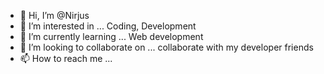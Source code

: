 - 👋 Hi, I’m @Nirjus
- 👀 I’m interested in ... Coding, Development
- 🌱 I’m currently learning ... Web development
- 💞️ I’m looking to collaborate on ... collaborate with my developer friends
- 📫 How to reach me ...  

<!---
Nirjus/Nirjus is a ✨ special ✨ repository because its `README.md` (this file) appears on your GitHub profile.
You can click the Preview link to take a look at your changes.
--->
